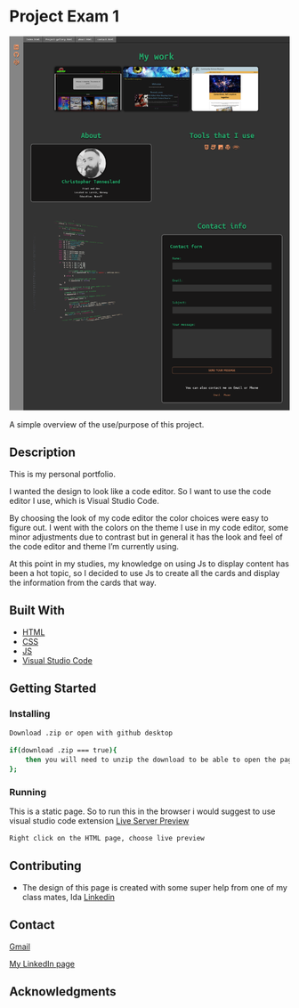 # Project Exam 1

![image](/app/assets/img/index.png)

A simple overview of the use/purpose of this project.

## Description

This is my personal portfolio. 

I wanted the design to look like a code editor. So I want to use the code editor I use, which is Visual Studio Code. 

By choosing the look of my code editor the color choices were easy to figure out. I went with the colors on the theme I use in my code editor, some minor adjustments due to contrast but in general it has the look and feel of the code editor and theme I’m currently using. 

At this point in my studies, my knowledge on using Js to display content has been a hot topic, so I decided to use Js to create all the cards and display the information from the cards that way. 


## Built With

- [HTML](https://en.wikipedia.org/wiki/HTML)
- [CSS](https://en.wikipedia.org/wiki/CSS)
- [JS](https://en.wikipedia.org/wiki/JavaScript)
- [Visual Studio Code](https://code.visualstudio.com/)

## Getting Started

### Installing
```bash
Download .zip or open with github desktop
```

```bash
if(download .zip === true){ 
    then you will need to unzip the download to be able to open the page in the browser.
};
```
### Running

This is a static page. So to run this in the browser i would suggest to use visual studio code extension [Live Server Preview](https://marketplace.visualstudio.com/items?itemName=negokaz.live-server-preview)

```bash
Right click on the HTML page, choose live preview
```

## Contributing

- The design of this page is created with some super help from one of my class mates, Ida [Linkedin]()

## Contact

[Gmail](christopher.tonnesalnd@gmail.com)

[My LinkedIn page](www.linkedin.com/in/christopher-tønnesland-8926a821a)

## Acknowledgments
